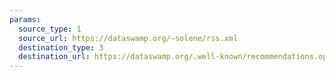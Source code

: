 ```yaml
---
params:
  source_type: 1
  source_url: https://dataswamp.org/~solene/rss.xml
  destination_type: 3
  destination_url: https://dataswamp.org/.well-known/recommendations.opml
---
```

